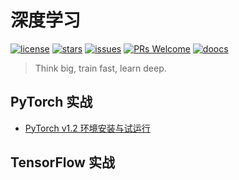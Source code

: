# 深度学习
[![license](https://badgen.net/github/license/doocs/deep-learning?color=green)](https://github.com/doocs/deep-learning/blob/master/LICENSE)
[![stars](https://badgen.net/github/stars/doocs/deep-learning)](https://github.com/doocs/deep-learning/stargazers)
[![issues](https://badgen.net/github/open-issues/doocs/deep-learning)](https://github.com/doocs/deep-learning/issues)
[![PRs Welcome](https://badgen.net/badge/PRs/welcome/green)](http://makeapullrequest.com)
[![doocs](https://badgen.net/badge/organization/join%20us/cyan)](https://doocs.github.io/#/?id=how-to-join)

> Think big, train fast, learn deep.

## PyTorch 实战
- [PyTorch v1.2 环境安装与试运行](docs/pytorch-environment-init.md)

## TensorFlow 实战


